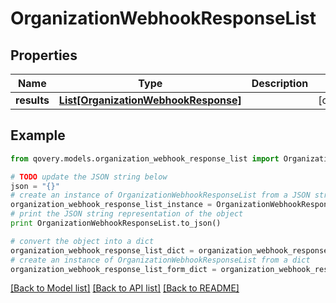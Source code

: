 # OrganizationWebhookResponseList


## Properties
Name | Type | Description | Notes
------------ | ------------- | ------------- | -------------
**results** | [**List[OrganizationWebhookResponse]**](OrganizationWebhookResponse.md) |  | [optional] 

## Example

```python
from qovery.models.organization_webhook_response_list import OrganizationWebhookResponseList

# TODO update the JSON string below
json = "{}"
# create an instance of OrganizationWebhookResponseList from a JSON string
organization_webhook_response_list_instance = OrganizationWebhookResponseList.from_json(json)
# print the JSON string representation of the object
print OrganizationWebhookResponseList.to_json()

# convert the object into a dict
organization_webhook_response_list_dict = organization_webhook_response_list_instance.to_dict()
# create an instance of OrganizationWebhookResponseList from a dict
organization_webhook_response_list_form_dict = organization_webhook_response_list.from_dict(organization_webhook_response_list_dict)
```
[[Back to Model list]](../README.md#documentation-for-models) [[Back to API list]](../README.md#documentation-for-api-endpoints) [[Back to README]](../README.md)



